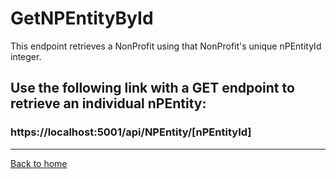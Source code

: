 # GetNPEntityById

This endpoint retrieves a NonProfit using that NonProfit's unique nPEntityId integer.


## Use the following link with a GET endpoint to retrieve an individual nPEntity:
### https://localhost:5001/api/NPEntity/[nPEntityId]

---
[Back to home](../../../README.md)
